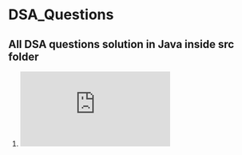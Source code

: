 # DSA_Questions

## All DSA questions solution in Java inside src folder

1. ![Reverse Array](https://github.com/bisht2961/DSA_Questions/blob/master/src/DSA.java)
